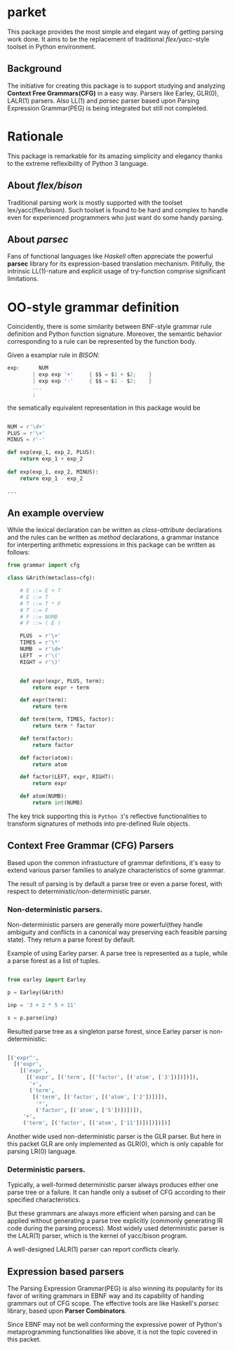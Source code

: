 # parket

This package provides the most simple and elegant way of getting parsing work
done. It aims to be the replacement of traditional *flex/yacc*-style toolset
in Python environment.

## Background

The initiative for creating this package is to support studying and analyzing
**Context Free Grammars(CFG)** in a easy way. Parsers like Earley, GLR(0),
LALR(1) parsers. Also LL(1) and *parsec* parser based upon Parsing Expression
Grammar(PEG) is being integrated but still not completed.


# Rationale

This package is remarkable for its amazing simplicity and elegancy thanks to
the extreme reflexibility of Python 3 language.

## About *flex/bison*

Traditional parsing work is mostly supported with the toolset
lex/yacc(flex/bison). Such toolset is found to be hard and complex to handle
even for experienced programmers who just want do some handy parsing. 

<!-- 
The biggest reason for that is the complexity raised by integrating the
*Backus-Naur-Form*-grammar as **Domain-Specific Language** into *C*-style
coding environment. The compilation process and maintainance of intermediate
files(**\*.l**, **\*.y**) are old-fashioned.
 -->

## About *parsec*

Fans of functional languages like *Haskell* often appreciate the powerful
**parsec** library for its expression-based translation mechanism. Pitifully,
the intrinsic LL(1)-nature and explicit usage of try-function comprise
significant limitations.


# OO-style grammar definition

Coincidently, there is some similarity between BNF-style grammar rule
definition and Python function signature. Moreover, the semantic
behavior corresponding to a rule can be represented by the function
body.

Given a examplar rule in *BISON*:
```c
exp:      NUM
        | exp exp '+'     { $$ = $1 + $2;    }
        | exp exp '-'     { $$ = $1 - $2;    }
        ...
        ;
```

the sematically equivalent representation in this package would be
```python

NUM = r'\d+'
PLUS = r'\+'
MINUS = r'-'

def exp(exp_1, exp_2, PLUS):
    return exp_1 + exp_2
    
def exp(exp_1, exp_2, MINUS):
    return exp_1 - exp_2

...
```

## An example overview

While the lexical declaration can be written as _class-attribute_ declarations
and the rules can be written as _method_ declarations, a grammar instance for
interperting arithmetic expressions in this package can be written as follows:

```python
from grammar import cfg

class GArith(metaclass=cfg):

    # E ::= E + T
    # E ::= T
    # T ::= T * F
    # T ::= F
    # F ::= NUMB
    # F ::= ( E )

    PLUS  = r'\+'
    TIMES = r'\*'
    NUMB  = r'\d+'
    LEFT  = r'\('
    RIGHT = r'\)'


    def expr(expr, PLUS, term):
        return expr + term

    def expr(term):
        return term

    def term(term, TIMES, factor):
        return term * factor

    def term(factor):
        return factor

    def factor(atom):
        return atom

    def factor(LEFT, expr, RIGHT):
        return expr

    def atom(NUMB):
        return int(NUMB)

```

The key trick supporting this is `Python 3`'s reflective functionalities to
transform signatures of methods into pre-defined Rule objects.


## Context Free Grammar (CFG) Parsers

Based upon the common infrastucture of grammar definitions, it's easy to
extend various parser families to analyze characteristics of some grammar.

The result of parsing is by default a parse tree or even a parse forest,
with respect to deterministic/non-deterministic parser.

### Non-deterministic parsers.

Non-deterministic parsers are generally more powerful(they handle ambiguity
and conflicts in a canonical way preserving each feasible parsing state).
They return a parse forest by default.

Example of using Earley parser. A parse tree is represented as a tuple, while
a parse forest as a list of tuples.

```python

from earley import Earley

p = Earley(GArith)

inp = '3 + 2 * 5 + 11'

s = p.parse(inp)

```

Resulted parse tree as a singleton parse forest, since
Earley parser is non-deterministic:

```python

[('expr^',
  [('expr',
    [('expr',
      [('expr', [('term', [('factor', [('atom', ['3'])])])]),
       '+',
       ('term',
        [('term', [('factor', [('atom', ['2'])])]),
         '*',
         ('factor', [('atom', ['5'])])])]),
     '+',
     ('term', [('factor', [('atom', ['11'])])])])])]

```

Another wide used non-deterministic parser is the GLR parser. But here
in this packet GLR are only implemented as GLR(0), which is only
capable for parsing LR(0) language. 

### Deterministic parsers.

Typically, a well-formed deterministic parser always produces either
one parse tree or a failure. It can handle only a subset of CFG
according to their specified characteristics.

But these grammars are always more efficient when parsing and can be
applied without generating a parse tree explicitly (commonly
generating IR code during the parsing process). Most widely used
deterministic parser is the LALR(1) parser, which is the kernel of
yacc/bison program. 

A well-designed LALR(1) parser can report conflicts clearly. 


## Expression based parsers

The Parsing Expression Grammar(PEG) is also winning its popularity for its
favor of writing grammars in EBNF way and its capability of handing grammars
out of CFG scope. The effective tools are like Haskell's *parsec* library,
based upon **Parser Combinators**.

Since EBNF may not be well conforming the expressive power of Python's
metaprogramming functionalities like above, it is not the topic covered in
this packet.

